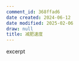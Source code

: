 ```yaml
---
comment_id: 368ffad6
date created: 2024-06-12
date modified: 2025-02-06
draw: null
title: 减肥速度
---
```

excerpt

<!-- more -->
